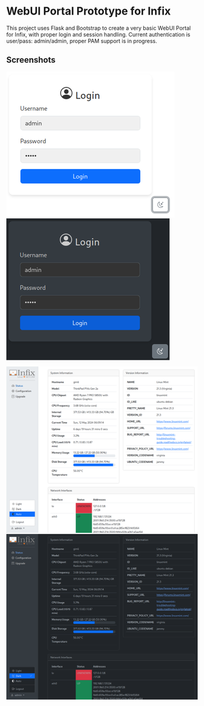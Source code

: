 WebUI Portal Prototype for Infix
================================

This project uses Flask and Bootstrap to create a very basic WebUI
Portal for Infix, with proper login and session handling.  Current
authentication is user/pass: admin/admin, proper PAM support is in
progress.


Screenshots
-----------

![](img/login-light.png)
![](img/login-dark.png)

![](img/portal-light.png)
![](img/portal-dark.png)
